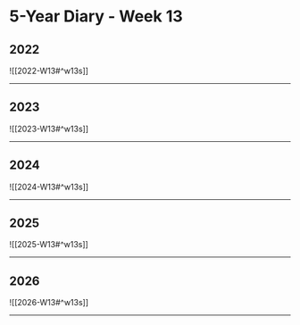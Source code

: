 # 5-Year Diary - Week 13

## 2022
![[2022-W13#^w13s]]

---
## 2023
![[2023-W13#^w13s]]

---
## 2024
![[2024-W13#^w13s]]

---
## 2025
![[2025-W13#^w13s]]

---
## 2026
![[2026-W13#^w13s]]

---